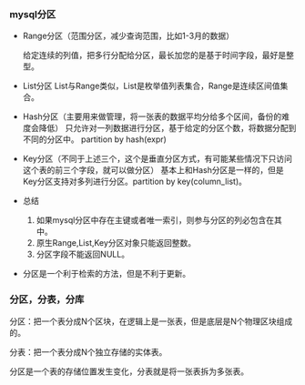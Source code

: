 ### mysql分区

- Range分区（范围分区，减少查询范围，比如1-3月的数据）

  给定连续的列值，把多行分配给分区，最长加您的是基于时间字段，最好是整型。

- List分区
  List与Range类似，List是枚举值列表集合，Range是连续区间值集合。

- Hash分区（主要用来做管理，将一张表的数据平均分给多个区间，备份的难度会降低）
  只允许对一列数据进行分区，基于给定的分区个数，将数据分配到不同的分区中。
  partition by hash(expr) 

- Key分区（不同于上述三个，这个是垂直分区方式，有可能某些情况下只访问这个表的前三个字段，就可以做分区）
  基本上和Hash分区是一样的，但是Key分区支持对多列进行分区。partition by key(column_list)。

- 总结
  1. 如果mysql分区中存在主键或者唯一索引，则参与分区的列必包含在其中。
  2. 原生Range,List,Key分区对象只能返回整数。
  3. 分区字段不能返回NULL。

- 分区是一个利于检索的方法，但是不利于更新。

### 分区，分表，分库

分区：把一个表分成N个区块，在逻辑上是一张表，但是底层是N个物理区块组成的。

分表：把一个表分成N个独立存储的实体表。

分区是一个表的存储位置发生变化，分表就是将一张表拆为多张表。